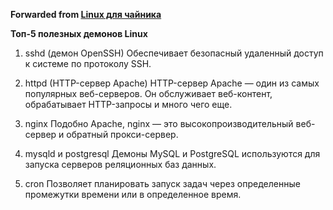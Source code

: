 **Forwarded from [Linux для чайника](https://t.me/os_linux_ru/991)**

**Топ-5 полезных демонов Linux**

 1. sshd (демон OpenSSH)
Обеспечивает безопасный удаленный доступ к системе по протоколу SSH. 

 2. httpd (HTTP-сервер Apache)
HTTP-сервер Apache — один из самых популярных веб-серверов. Он обслуживает веб-контент, обрабатывает HTTP-запросы и много чего еще.

 3. nginx
Подобно Apache, nginx — это высокопроизводительный веб-сервер и обратный прокси-сервер.

 4. mysqld и postgresql
Демоны MySQL и PostgreSQL используются для запуска серверов реляционных баз данных. 

 5. cron
Позволяет планировать запуск задач через определенные промежутки времени или в определенное время.